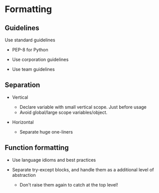 # Formatting

## Guidelines

Use standard guidelines

* PEP-8 for Python

* Use corporation guidelines

* Use team guidelines

## Separation

* Vertical
  * Declare variable with small vertical scope. Just before usage
  * Avoid global/large scope variables/object.

* Horizontal
  * Separate huge one-liners

## Function formatting

* Use language idioms and best practices

* Separate try-except blocks, and handle them as a additional level of abstraction
  * Don't raise them again to catch at the top level!